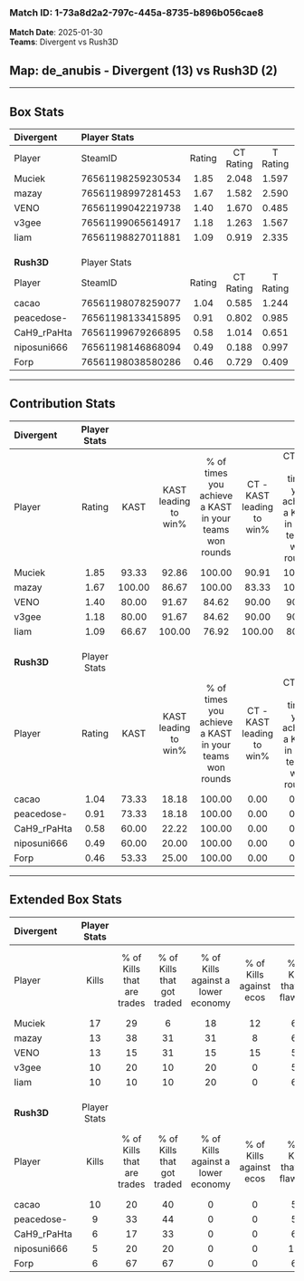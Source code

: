 ### Match ID: 1-73a8d2a2-797c-445a-8735-b896b056cae8  
**Match Date**: 2025-01-30  
**Teams**: Divergent vs Rush3D  

## **Map**: de_anubis - Divergent (13) vs Rush3D (2)  
---  

## Box Stats  

| **Divergent** | Player Stats      |        |           |          |        |       |       |         |        |      |     |
| :- | :- | :-: | :-: | :-: | :-: | :-: | :-: | :-: | :-: | :-: | :-: |
| Player        | SteamID           | Rating | CT Rating | T Rating |  KAST  |  ADR  | Kills | Assists | Deaths | K/D  | HS% |
| Muciek        | 76561198259230534 |  1.85  |   2.048   |  1.597   | 93.33  | 93.0  |  17   |    1    |   5    | 3.40 | 29  |
| mazay         | 76561198997281453 |  1.67  |   1.582   |  2.590   | 100.00 | 105.9 |  13   |    6    |   7    | 1.86 | 84  |
| VENO          | 76561199042219738 |  1.40  |   1.670   |  0.485   | 80.00  | 87.6  |  13   |    1    |   8    | 1.63 | 76  |
| v3gee         | 76561199065614917 |  1.18  |   1.263   |  1.567   | 80.00  | 68.0  |  10   |    4    |   8    | 1.25 | 50  |
| Iiam          | 76561198827011881 |  1.09  |   0.919   |  2.335   | 66.67  | 79.5  |  10   |    4    |   9    | 1.11 | 80  |
|               |                   |        |           |          |        |       |       |         |        |      |     |
|               |                   |        |           |          |        |       |       |         |        |      |     |
|               |                   |        |           |          |        |       |       |         |        |      |     |
| **Rush3D**    | Player Stats      |        |           |          |        |       |       |         |        |      |     |
| Player        | SteamID           | Rating | CT Rating | T Rating |  KAST  |  ADR  | Kills | Assists | Deaths | K/D  | HS% |
| cacao         | 76561198078259077 |  1.04  |   0.585   |  1.244   | 73.33  | 81.7  |  10   |    5    |   12   | 0.83 | 60  |
| peacedose-    | 76561198133415895 |  0.91  |   0.802   |  0.985   | 73.33  | 63.3  |   9   |    3    |   12   | 0.75 | 44  |
| CaH9_rPaHta   | 76561199679266895 |  0.58  |   1.014   |  0.651   | 60.00  | 57.7  |   6   |    2    |   13   | 0.46 | 83  |
| niposuni666   | 76561198146868094 |  0.49  |   0.188   |  0.997   | 60.00  | 43.7  |   5   |    4    |   13   | 0.38 | 80  |
| Forp          | 76561198038580286 |  0.46  |   0.729   |  0.409   | 53.33  | 47.6  |   6   |    1    |   14   | 0.43 | 33  |
---  

## Contribution Stats  

| **Divergent** | Player Stats |        |                      |                                                        |                           |                                                             |                          |                                                            |
| :- | :-: | :-: | :-: | :-: | :-: | :-: | :-: | :-: |
| Player        |    Rating    |  KAST  | KAST leading to win% | % of times you achieve a KAST in your teams won rounds | CT - KAST leading to win% | CT - % of times you achieve a KAST in your teams won rounds | T - KAST leading to win% | T - % of times you achieve a KAST in your teams won rounds |
| Muciek        |     1.85     | 93.33  |        92.86         |                         100.00                         |           90.91           |                           100.00                            |          100.00          |                           100.00                           |
| mazay         |     1.67     | 100.00 |        86.67         |                         100.00                         |           83.33           |                           100.00                            |          100.00          |                           100.00                           |
| VENO          |     1.40     | 80.00  |        91.67         |                         84.62                          |           90.00           |                            90.00                            |          100.00          |                           66.67                            |
| v3gee         |     1.18     | 80.00  |        91.67         |                         84.62                          |           90.00           |                            90.00                            |          100.00          |                           66.67                            |
| Iiam          |     1.09     | 66.67  |        100.00        |                         76.92                          |          100.00           |                            80.00                            |          100.00          |                           66.67                            |
|               |              |        |                      |                                                        |                           |                                                             |                          |                                                            |
|               |              |        |                      |                                                        |                           |                                                             |                          |                                                            |
|               |              |        |                      |                                                        |                           |                                                             |                          |                                                            |
| **Rush3D**    | Player Stats |        |                      |                                                        |                           |                                                             |                          |                                                            |
| Player        |    Rating    |  KAST  | KAST leading to win% | % of times you achieve a KAST in your teams won rounds | CT - KAST leading to win% | CT - % of times you achieve a KAST in your teams won rounds | T - KAST leading to win% | T - % of times you achieve a KAST in your teams won rounds |
| cacao         |     1.04     | 73.33  |        18.18         |                         100.00                         |           0.00            |                            0.00                             |          22.22           |                           100.00                           |
| peacedose-    |     0.91     | 73.33  |        18.18         |                         100.00                         |           0.00            |                            0.00                             |          22.22           |                           100.00                           |
| CaH9_rPaHta   |     0.58     | 60.00  |        22.22         |                         100.00                         |           0.00            |                            0.00                             |          28.57           |                           100.00                           |
| niposuni666   |     0.49     | 60.00  |        20.00         |                         100.00                         |           0.00            |                            0.00                             |          22.22           |                           100.00                           |
| Forp          |     0.46     | 53.33  |        25.00         |                         100.00                         |           0.00            |                            0.00                             |          33.33           |                           100.00                           |
---  

## Extended Box Stats  

| **Divergent** | Player Stats |                            |                            |                                    |                         |                              |                                 |        |                             |                                     |                          |                               |                            |
| :- | :-: | :-: | :-: | :-: | :-: | :-: | :-: | :-: | :-: | :-: | :-: | :-: | :-: |
| Player        |    Kills     | % of Kills that are trades | % of Kills that got traded | % of Kills against a lower economy | % of Kills against ecos | % of Kills that are flawless | % of Kills that are close duels | Deaths | % of Deaths that get traded | % of Deaths against a lower economy | % of Deaths against ecos | % of Deaths that are flawless | % of Deaths that are close |
| Muciek        |      17      |             29             |             6              |                 18                 |           12            |              65              |                6                |   5    |             60              |                 20                  |            0             |              80               |             0              |
| mazay         |      13      |             38             |             31             |                 31                 |            8            |              69              |                8                |   7    |             43              |                 29                  |            14            |              29               |             14             |
| VENO          |      13      |             15             |             31             |                 15                 |           15            |              54              |                0                |   8    |             13              |                 25                  |            13            |              75               |             0              |
| v3gee         |      10      |             20             |             10             |                 20                 |            0            |              50              |                0                |   8    |             50              |                 25                  |            13            |              50               |             13             |
| Iiam          |      10      |             10             |             10             |                 20                 |            0            |              60              |                0                |   9    |             33              |                 33                  |            11            |              67               |             0              |
|               |              |                            |                            |                                    |                         |                              |                                 |        |                             |                                     |                          |                               |                            |
|               |              |                            |                            |                                    |                         |                              |                                 |        |                             |                                     |                          |                               |                            |
|               |              |                            |                            |                                    |                         |                              |                                 |        |                             |                                     |                          |                               |                            |
| **Rush3D**    | Player Stats |                            |                            |                                    |                         |                              |                                 |        |                             |                                     |                          |                               |                            |
| Player        |    Kills     | % of Kills that are trades | % of Kills that got traded | % of Kills against a lower economy | % of Kills against ecos | % of Kills that are flawless | % of Kills that are close duels | Deaths | % of Deaths that get traded | % of Deaths against a lower economy | % of Deaths against ecos | % of Deaths that are flawless | % of Deaths that are close |
| cacao         |      10      |             20             |             40             |                 0                  |            0            |              50              |               20                |   12   |             17              |                  0                  |            0             |              58               |             8              |
| peacedose-    |      9       |             33             |             44             |                 0                  |            0            |              56              |                0                |   12   |              8              |                  0                  |            0             |              67               |             0              |
| CaH9_rPaHta   |      6       |             17             |             33             |                 0                  |            0            |              67              |                0                |   13   |             31              |                  0                  |            0             |              54               |             0              |
| niposuni666   |      5       |             20             |             20             |                 0                  |            0            |             100              |                0                |   13   |             38              |                  0                  |            0             |              69               |             8              |
| Forp          |      6       |             67             |             67             |                 0                  |            0            |              67              |                0                |   14   |              0              |                  0                  |            0             |              57               |             0              |
